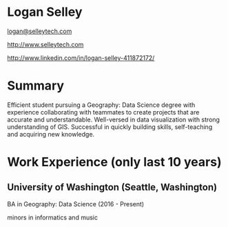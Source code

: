 # Logan Selley

logan@selleytech.com

http://www.selleytech.com

http://www.linkedin.com/in/logan-selley-411872172/

# Summary

Efficient student pursuing a Geography: Data Science degree with experience collaborating with teammates to
create projects that are accurate and understandable. Well-versed in data visualization with strong
understanding of GIS. Successful in quickly building skills, self-teaching and acquiring new knowledge.


# Work Experience (only last 10 years)

## University of Washington (Seattle, Washington)

BA in Geography: Data Science (2016 - Present)

minors in informatics and music

